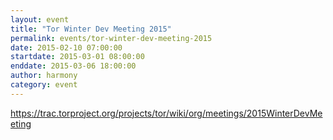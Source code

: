 ```yaml
---
layout: event
title: "Tor Winter Dev Meeting 2015"
permalink: events/tor-winter-dev-meeting-2015
date: 2015-02-10 07:00:00
startdate: 2015-03-01 08:00:00
enddate: 2015-03-06 18:00:00
author: harmony
category: event
---
```


https://trac.torproject.org/projects/tor/wiki/org/meetings/2015WinterDevMeeting
